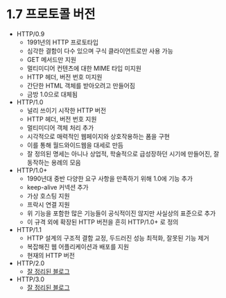 # 1.7 프로토콜 버전

* HTTP/0.9
  * 1991년의 HTTP 프로토타입
  * 심각한 결함이 다수 있으며 구식 클라이언트로만 사용 가능
  * GET 메서드만 지원
  * 멀티미디어 컨텐츠에 대한 MIME 타입 미지원
  * HTTP 헤더, 버전 번호 미지원
  * 간단한 HTML 객체를 받아오려고 만들어짐
  * 금방 1.0으로 대체됨
* HTTP/1.0
  * 널리 쓰이기 시작한 HTTP 버전
  * HTTP 헤더, 버전 번호 지원
  * 멀티미디어 객체 처리 추가
  * 시각적으로 매력적인 웹페이지와 상호작용하는 폼을 구현
  * 이를 통해 월드와이드웹을 대세로 만듬
  * 잘 정의된 명세는 아니나 상업적, 학술적으로 급성장하던 시기에 만들어진, 잘 동작하는 용례의 모음
* HTTP/1.0+
  * 1990년대 중반 다양한 요구 사항을 만족하기 위해 1.0에 기능 추가
  * keep-alive 커넥션 추가
  * 가상 호스팅 지원
  * 프락시 연결 지원
  * 위 기능을 포함한 많은 기능들이 공식적이진 않지만 사실상의 표준으로 추가
  * 이 규격 외에 확장된 HTTP 버전을 흔히 HTTP/1.0+ 로 정의
* HTTP/1.1
  * HTTP 설계의 구조적 결함 교정, 두드러진 성능 최적화, 잘못된 기능 제거
  * 복잡해진 웹 어플리케이션과 배포를 지원
  * 현재의 HTTP 버전
* HTTP/2.0
  * [잘 정리된 블로그](https://inpa.tistory.com/entry/WEB-%F0%9F%8C%90-HTTP-20-%ED%86%B5%EC%8B%A0-%EA%B8%B0%EC%88%A0-%EC%9D%B4%EC%A0%9C%EB%8A%94-%ED%99%95%EC%8B%A4%ED%9E%88-%EC%9D%B4%ED%95%B4%ED%95%98%EC%9E%90)
* HTTP/3.0
  * [잘 정리된 블로그](https://inpa.tistory.com/entry/WEB-%F0%9F%8C%90-HTTP-30-%ED%86%B5%EC%8B%A0-%EA%B8%B0%EC%88%A0-%EC%9D%B4%EC%A0%9C%EB%8A%94-%ED%99%95%EC%8B%A4%ED%9E%88-%EC%9D%B4%ED%95%B4%ED%95%98%EC%9E%90)